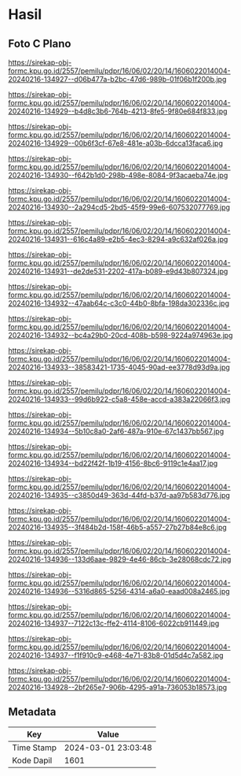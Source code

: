 # Hasil

## Foto C Plano

https://sirekap-obj-formc.kpu.go.id/2557/pemilu/pdpr/16/06/02/20/14/1606022014004-20240216-134927--d06b477a-b2bc-47d6-989b-01f06b1f200b.jpg

https://sirekap-obj-formc.kpu.go.id/2557/pemilu/pdpr/16/06/02/20/14/1606022014004-20240216-134929--b4d8c3b6-764b-4213-8fe5-9f80e684f833.jpg

https://sirekap-obj-formc.kpu.go.id/2557/pemilu/pdpr/16/06/02/20/14/1606022014004-20240216-134929--00b6f3cf-67e8-481e-a03b-6dcca13faca6.jpg

https://sirekap-obj-formc.kpu.go.id/2557/pemilu/pdpr/16/06/02/20/14/1606022014004-20240216-134930--f642b1d0-298b-498e-8084-9f3acaeba74e.jpg

https://sirekap-obj-formc.kpu.go.id/2557/pemilu/pdpr/16/06/02/20/14/1606022014004-20240216-134930--2a294cd5-2bd5-45f9-99e6-607532077769.jpg

https://sirekap-obj-formc.kpu.go.id/2557/pemilu/pdpr/16/06/02/20/14/1606022014004-20240216-134931--616c4a89-e2b5-4ec3-8294-a9c632af026a.jpg

https://sirekap-obj-formc.kpu.go.id/2557/pemilu/pdpr/16/06/02/20/14/1606022014004-20240216-134931--de2de531-2202-417a-b089-e9d43b807324.jpg

https://sirekap-obj-formc.kpu.go.id/2557/pemilu/pdpr/16/06/02/20/14/1606022014004-20240216-134932--47aab64c-c3c0-44b0-8bfa-198da302336c.jpg

https://sirekap-obj-formc.kpu.go.id/2557/pemilu/pdpr/16/06/02/20/14/1606022014004-20240216-134932--bc4a29b0-20cd-408b-b598-9224a974963e.jpg

https://sirekap-obj-formc.kpu.go.id/2557/pemilu/pdpr/16/06/02/20/14/1606022014004-20240216-134933--38583421-1735-4045-90ad-ee3778d93d9a.jpg

https://sirekap-obj-formc.kpu.go.id/2557/pemilu/pdpr/16/06/02/20/14/1606022014004-20240216-134933--99d6b922-c5a8-458e-accd-a383a22066f3.jpg

https://sirekap-obj-formc.kpu.go.id/2557/pemilu/pdpr/16/06/02/20/14/1606022014004-20240216-134934--5b10c8a0-2af6-487a-910e-67c1437bb567.jpg

https://sirekap-obj-formc.kpu.go.id/2557/pemilu/pdpr/16/06/02/20/14/1606022014004-20240216-134934--bd22f42f-1b19-4156-8bc6-9119c1e4aa17.jpg

https://sirekap-obj-formc.kpu.go.id/2557/pemilu/pdpr/16/06/02/20/14/1606022014004-20240216-134935--c3850d49-363d-44fd-b37d-aa97b583d776.jpg

https://sirekap-obj-formc.kpu.go.id/2557/pemilu/pdpr/16/06/02/20/14/1606022014004-20240216-134935--3f484b2d-158f-46b5-a557-27b27b84e8c6.jpg

https://sirekap-obj-formc.kpu.go.id/2557/pemilu/pdpr/16/06/02/20/14/1606022014004-20240216-134936--133d6aae-9829-4e46-86cb-3e28068cdc72.jpg

https://sirekap-obj-formc.kpu.go.id/2557/pemilu/pdpr/16/06/02/20/14/1606022014004-20240216-134936--5316d865-5256-4314-a6a0-eaad008a2465.jpg

https://sirekap-obj-formc.kpu.go.id/2557/pemilu/pdpr/16/06/02/20/14/1606022014004-20240216-134937--7122c13c-ffe2-4114-8106-6022cb911449.jpg

https://sirekap-obj-formc.kpu.go.id/2557/pemilu/pdpr/16/06/02/20/14/1606022014004-20240216-134937--f1f910c9-e468-4e71-83b8-01d5d4c7a582.jpg

https://sirekap-obj-formc.kpu.go.id/2557/pemilu/pdpr/16/06/02/20/14/1606022014004-20240216-134928--2bf265e7-906b-4295-a91a-736053b18573.jpg


## Metadata

| Key        | Value               |
| ---------- | ------------------- |
| Time Stamp | 2024-03-01 23:03:48 |
| Kode Dapil | 1601                |



